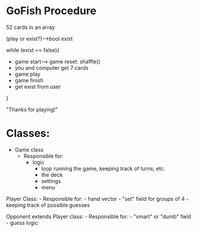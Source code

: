 # GoFish Procedure







52 cards in an array

(play or exist?)-->bool exist

while (exist == false){

- game start--> game reset: shaffle()
- you and computer get 7 cards
- game play
- game finish
- get exist from user

}

"Thanks for playing!"


# Classes:
  - Game class
    - Responsible for: 
      - logic 
        - loop running the game, keeping track of turns, etc.
        - the deck
        - settings
        - menu
       
 Player Class:
      - Responsible for:
        - hand vector
        - "set" field for groups of 4 
        - keeping track of possible guesses
        
 Opponent extends Player class:
      - Responsible for:
         - "smart" or "dumb" field
         - guess logic
         
         
